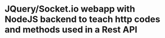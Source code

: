 JQuery/Socket.io webapp with NodeJS backend to teach http codes and methods used in a Rest API
=============